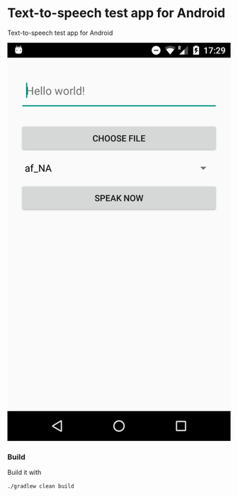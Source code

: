 # Text-to-speech test app for Android
Text-to-speech test app for Android

![Alt text](main_screen.png "Screenshot of main screen")

### Build
Build it with
```
./gradlew clean build
```
